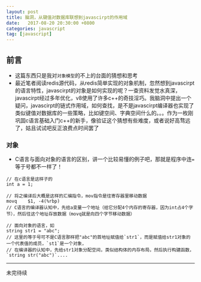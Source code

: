 ```yaml
---
layout: post
title: 脑洞，从键值对数据库联想到javascirpt的作用域
date:   2017-08-20 20:30:00 +0800
categories: javascript
tag: [javascript]
---
```


## 前言

- 这篇东西只是我对`对象模型`的不上的台面的猜想和思考
- 最近笔者阅读redis源代码，从redis简单实现的对象机制，忽然想到javascirpt的语言特性，javascirpt的对象是如何实现的呢？一查资料发觉水真深，javascirpt经过多年优化，v8使用了许多c++的奇技淫巧。我脑洞中提出一个疑问，javascirpt的链式作用域，如何查找，是不是javascirpt编译器也实现了类似键值对数据库的一些策略，比如键空间、字典空间什么的。。。作为一枚刚巩固c语言基础入门c++的新手，像验证这个猜想有些难度，或者说好高骛远了，姑且试试吧反正浪费点时间罢了

### 对象

- C语言与面向对象的语言的区别，讲一个比较易懂的例子吧，那就是程序中连`=`等于号都不一样了！

```
// 在c语言是这样子的
int a = 1;

// 将之编译后大概是这样的汇编指令，mov指令是往寄存器里移动数据
movq	$1, -4(%rbp)
// C语言的编译器认知中，先给a变量一个地址（给它分配4个内存的寄存器，因为int占4个字节），然后往这个地址存放数据（movq就是向四个字节移动数据）
```

```
// 面向对象的语言，如
string str1 = "abc";
// 这里的等于号可不是C语言那样把"abc"的首地址赋值给`str1`，而是赋值给str1对象的一个代表值的成员，`st1`是一个对象，
// 在编译器的认知中，先给str1对象分配空间，类似结构体的内存布局，然后执行构建函数，`string str("abc")`....
```


----
未完待续